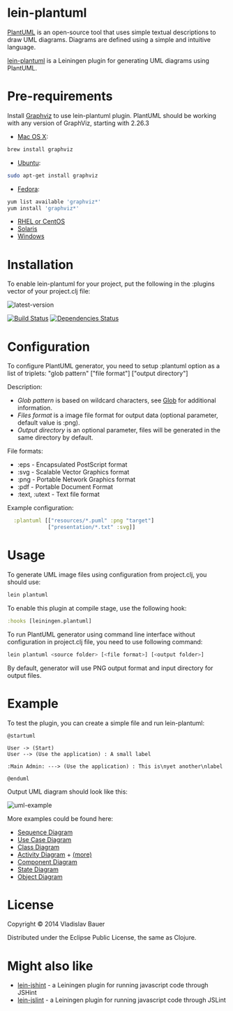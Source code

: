lein-plantuml
=============

[PlantUML](http://plantuml.sourceforge.net) is an open-source tool that uses simple textual descriptions to draw UML diagrams. Diagrams are defined using a simple and intuitive language.

[lein-plantuml](https://github.com/vbauer/lein-plantuml) is a Leiningen plugin for generating UML diagrams using PlantUML.


Pre-requirements
================

Install [Graphviz](http://www.graphviz.org) to use lein-plantuml plugin. PlantUML should be working with any version of GraphViz, starting with 2.26.3

* [Mac OS X](http://www.graphviz.org/Download_macos.php):
```bash
brew install graphviz
```
* [Ubuntu](http://www.graphviz.org/Download_linux_ubuntu.php):
```bash
sudo apt-get install graphviz
```
* [Fedora](http://www.graphviz.org/Download_linux_fedora.php):
```bash
yum list available 'graphviz*'
yum install 'graphviz*'
```
* [RHEL or CentOS](http://www.graphviz.org/Download_linux_rhel.php)
* [Solaris](http://www.graphviz.org/Download_solaris.php)
* [Windows](http://www.graphviz.org/Download_windows.php)


Installation
============

To enable lein-plantuml for your project, put the following in the :plugins vector of your project.clj file:

![latest-version](https://clojars.org/lein-plantuml/latest-version.svg)

[![Build Status](https://travis-ci.org/vbauer/lein-plantuml.svg?branch=master)](https://travis-ci.org/vbauer/lein-plantuml)
[![Dependencies Status](http://jarkeeper.com/vbauer/lein-plantuml/status.png)](http://jarkeeper.com/vbauer/lein-plantuml)

Configuration
=============

To configure PlantUML generator, you need to setup :plantuml option as a list of triplets:
"glob pattern" ["file format"] ["output directory"]

Description:
- *Glob pattern* is based on wildcard characters, see [Glob](http://en.wikipedia.org/wiki/Glob_(programming)) for additional information.
- *Files format* is a image file format for output data (optional parameter, default value is :png).
- *Output directory* is an optional parameter, files will be generated in the same directory by default.

File formats:
- :eps - Encapsulated PostScript format
- :svg - Scalable Vector Graphics format
- :png - Portable Network Graphics format
- :pdf - Portable Document Format
- :text, :utext - Text file format

Example configuration:

```clojure
  :plantuml [["resources/*.puml" :png "target"]
             ["presentation/*.txt" :svg]]
```


Usage
=====

To generate UML image files using configuration from project.clj, you should use:

```bash
lein plantuml
```

To enable this plugin at compile stage, use the following hook:
```clojure
:hooks [leiningen.plantuml]
```

To run PlantUML generator using command line interface without configuration in project.clj file, you need to use following command:
```bash
lein plantuml <source folder> [<file format>] [<output folder>]
```
By default, generator will use PNG output format and input directory for output files.


Example
=======

To test the plugin, you can create a simple file and run lein-plantuml:
```
@startuml

User -> (Start)
User --> (Use the application) : A small label

:Main Admin: ---> (Use the application) : This is\nyet another\nlabel

@enduml
```
Output UML diagram should look like this:

![uml-example](http://plantuml.sourceforge.net/imgp/usecase_003.png)

More examples could be found here:
- [Sequence Diagram](http://plantuml.sourceforge.net/sequence.html)
- [Use Case Diagram](http://plantuml.sourceforge.net/usecase.html)
- [Class Diagram](http://plantuml.sourceforge.net/classes.html)
- [Activity Diagram](http://plantuml.sourceforge.net/activity.html) + [(more)](http://plantuml.sourceforge.net/activity2.html)
- [Component Diagram](http://plantuml.sourceforge.net/component.html)
- [State Diagram](http://plantuml.sourceforge.net/state.html)
- [Object Diagram](http://plantuml.sourceforge.net/objects.html)


License
=======

Copyright © 2014 Vladislav Bauer

Distributed under the Eclipse Public License, the same as Clojure.


Might also like
===============

* [lein-jshint](https://github.com/vbauer/lein-jshint) - a Leiningen plugin for running javascript code through JSHint
* [lein-jslint](https://github.com/vbauer/lein-jslint) - a Leiningen plugin for running javascript code through JSLint
